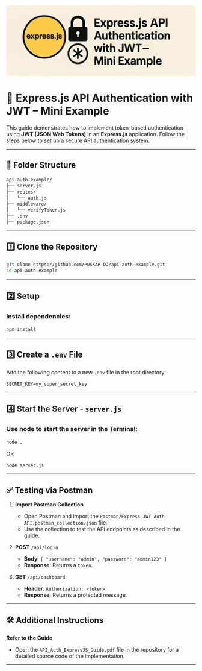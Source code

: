 ![Logo](assets\jwt_logo.png " Express.js API Authentication with JWT – Mini Example")


# 🔐 Express.js API Authentication with JWT – Mini Example

This guide demonstrates how to implement token-based authentication using **JWT (JSON Web Tokens)** in an **Express.js** application. Follow the steps below to set up a secure API authentication system.

---

## 📁 Folder Structure

```
api-auth-example/
├── server.js
├── routes/
│   └── auth.js
├── middleware/
│   └── verifyToken.js
├── .env
├── package.json
```

---

## 1️⃣ Clone the Repository

```bash
git clone https://github.com/PUSKAR-DJ/api-auth-example.git
cd api-auth-example
```
---

## 2️⃣ Setup

### Install dependencies:

```bash
npm install
```

---

## 3️⃣ Create a `.env` File

Add the following content to a new `.env` file in the root directory:

```env
SECRET_KEY=my_super_secret_key
```
---

## 4️⃣ Start the Server - `server.js`

### Use node to start the server in the Terminal:

```bash
node . 
```
OR

```bash
node server.js 
```
---

## ✅ Testing via Postman

1. **Import Postman Collection**
   - Open Postman and import the `Postman/Express JWT Auth API.postman_collection.json` file.
   - Use the collection to test the API endpoints as described in the guide.

2. **POST** `/api/login`  
     - **Body**: `{ "username": "admin", "password": "admin123" }`  
     - **Response**: Returns a `token`.

3. **GET** `/api/dashboard`  
     - **Header**: `Authorization: <token>`  
     - **Response**: Returns a protected message.

---

## 🛠️ Additional Instructions

**Refer to the Guide**
   - Open the `API_Auth_ExpressJS_Guide.pdf` file in the repository for a detailed source code of the implementation.

---